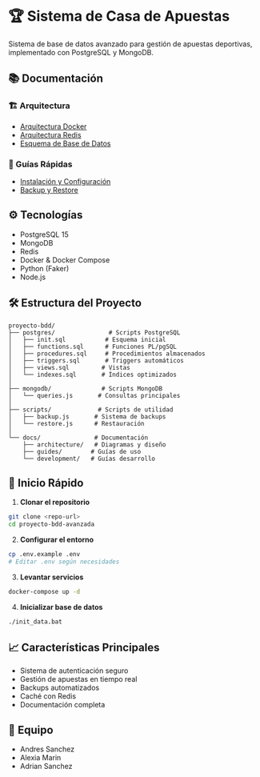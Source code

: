 # 🏆 Sistema de Casa de Apuestas

Sistema de base de datos avanzado para gestión de apuestas deportivas, implementado con PostgreSQL y MongoDB.

## 📚 Documentación

### 🏗️ Arquitectura
- [Arquitectura Docker](docs/architecture/diagrama_docker.md)
- [Arquitectura Redis](docs/architecture/diagrama_redis.md)
- [Esquema de Base de Datos](architecture/database-schema.md)

### 🚀 Guías Rápidas
- [Instalación y Configuración](guides/installation.md)
- [Backup y Restore](guides/backup-restore.md)

## ⚙️ Tecnologías

- PostgreSQL 15
- MongoDB
- Redis
- Docker & Docker Compose
- Python (Faker)
- Node.js

## 🛠️ Estructura del Proyecto

```
proyecto-bdd/
├── postgres/               # Scripts PostgreSQL
│   ├── init.sql           # Esquema inicial
│   ├── functions.sql      # Funciones PL/pgSQL
│   ├── procedures.sql     # Procedimientos almacenados
│   ├── triggers.sql       # Triggers automáticos
│   ├── views.sql         # Vistas
│   └── indexes.sql       # Índices optimizados
│
├── mongodb/              # Scripts MongoDB
│   └── queries.js       # Consultas principales
│
├── scripts/             # Scripts de utilidad
│   ├── backup.js       # Sistema de backups
│   └── restore.js      # Restauración
│
└── docs/               # Documentación
    ├── architecture/   # Diagramas y diseño
    ├── guides/        # Guías de uso
    └── development/   # Guías desarrollo
```

## 🚀 Inicio Rápido

1. **Clonar el repositorio**
```bash
git clone <repo-url>
cd proyecto-bdd-avanzada
```

2. **Configurar el entorno**
```bash
cp .env.example .env
# Editar .env según necesidades
```

3. **Levantar servicios**
```bash
docker-compose up -d
```

4. **Inicializar base de datos**
```bash
./init_data.bat
```

## 📈 Características Principales

- Sistema de autenticación seguro
- Gestión de apuestas en tiempo real
- Backups automatizados
- Caché con Redis
- Documentación completa

## 👥 Equipo

- Andres Sanchez 
- Alexia Marin 
- Adrian Sanchez 
